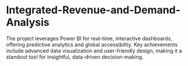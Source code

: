 # Integrated-Revenue-and-Demand-Analysis
The project leverages Power BI for real-time, interactive dashboards, offering predictive analytics and global accessibility. Key achievements include advanced data visualization and user-friendly design, making it a standout tool for insightful, data-driven decision-making.
